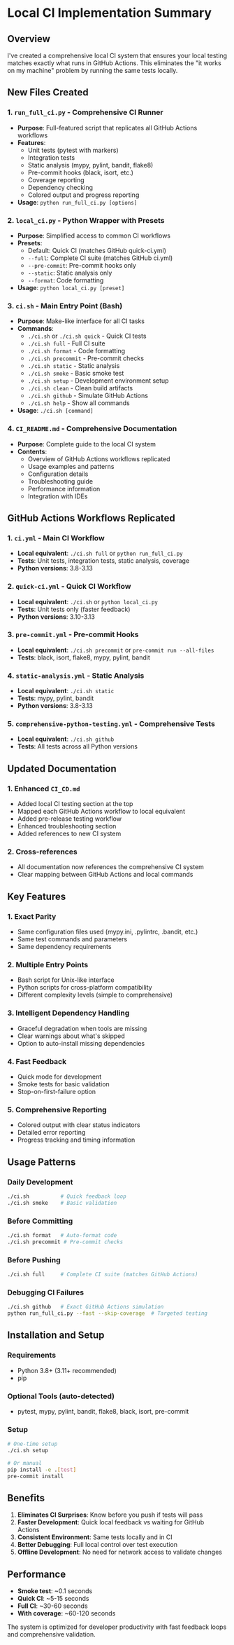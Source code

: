 # Local CI Implementation Summary

## Overview

I've created a comprehensive local CI system that ensures your local testing matches exactly what runs in GitHub Actions. This eliminates the "it works on my machine" problem by running the same tests locally.

## New Files Created

### 1. `run_full_ci.py` - Comprehensive CI Runner
- **Purpose**: Full-featured script that replicates all GitHub Actions workflows
- **Features**:
  - Unit tests (pytest with markers)
  - Integration tests
  - Static analysis (mypy, pylint, bandit, flake8)
  - Pre-commit hooks (black, isort, etc.)
  - Coverage reporting
  - Dependency checking
  - Colored output and progress reporting
- **Usage**: `python run_full_ci.py [options]`

### 2. `local_ci.py` - Python Wrapper with Presets
- **Purpose**: Simplified access to common CI workflows
- **Presets**:
  - Default: Quick CI (matches GitHub quick-ci.yml)
  - `--full`: Complete CI suite (matches GitHub ci.yml)
  - `--pre-commit`: Pre-commit hooks only
  - `--static`: Static analysis only
  - `--format`: Code formatting
- **Usage**: `python local_ci.py [preset]`

### 3. `ci.sh` - Main Entry Point (Bash)
- **Purpose**: Make-like interface for all CI tasks
- **Commands**:
  - `./ci.sh` or `./ci.sh quick` - Quick CI tests
  - `./ci.sh full` - Full CI suite
  - `./ci.sh format` - Code formatting
  - `./ci.sh precommit` - Pre-commit checks
  - `./ci.sh static` - Static analysis
  - `./ci.sh smoke` - Basic smoke test
  - `./ci.sh setup` - Development environment setup
  - `./ci.sh clean` - Clean build artifacts
  - `./ci.sh github` - Simulate GitHub Actions
  - `./ci.sh help` - Show all commands
- **Usage**: `./ci.sh [command]`

### 4. `CI_README.md` - Comprehensive Documentation
- **Purpose**: Complete guide to the local CI system
- **Contents**:
  - Overview of GitHub Actions workflows replicated
  - Usage examples and patterns
  - Configuration details
  - Troubleshooting guide
  - Performance information
  - Integration with IDEs

## GitHub Actions Workflows Replicated

### 1. `ci.yml` - Main CI Workflow
- **Local equivalent**: `./ci.sh full` or `python run_full_ci.py`
- **Tests**: Unit tests, integration tests, static analysis, coverage
- **Python versions**: 3.8-3.13

### 2. `quick-ci.yml` - Quick CI Workflow
- **Local equivalent**: `./ci.sh` or `python local_ci.py`
- **Tests**: Unit tests only (faster feedback)
- **Python versions**: 3.10-3.13

### 3. `pre-commit.yml` - Pre-commit Hooks
- **Local equivalent**: `./ci.sh precommit` or `pre-commit run --all-files`
- **Tests**: black, isort, flake8, mypy, pylint, bandit

### 4. `static-analysis.yml` - Static Analysis
- **Local equivalent**: `./ci.sh static`
- **Tests**: mypy, pylint, bandit
- **Python versions**: 3.8-3.13

### 5. `comprehensive-python-testing.yml` - Comprehensive Tests
- **Local equivalent**: `./ci.sh github`
- **Tests**: All tests across all Python versions

## Updated Documentation

### 1. Enhanced `CI_CD.md`
- Added local CI testing section at the top
- Mapped each GitHub Actions workflow to local equivalent
- Added pre-release testing workflow
- Enhanced troubleshooting section
- Added references to new CI system

### 2. Cross-references
- All documentation now references the comprehensive CI system
- Clear mapping between GitHub Actions and local commands

## Key Features

### 1. **Exact Parity**
- Same configuration files used (mypy.ini, .pylintrc, .bandit, etc.)
- Same test commands and parameters
- Same dependency requirements

### 2. **Multiple Entry Points**
- Bash script for Unix-like interface
- Python scripts for cross-platform compatibility
- Different complexity levels (simple to comprehensive)

### 3. **Intelligent Dependency Handling**
- Graceful degradation when tools are missing
- Clear warnings about what's skipped
- Option to auto-install missing dependencies

### 4. **Fast Feedback**
- Quick mode for development
- Smoke tests for basic validation
- Stop-on-first-failure option

### 5. **Comprehensive Reporting**
- Colored output with clear status indicators
- Detailed error reporting
- Progress tracking and timing information

## Usage Patterns

### Daily Development
```bash
./ci.sh          # Quick feedback loop
./ci.sh smoke    # Basic validation
```

### Before Committing
```bash
./ci.sh format   # Auto-format code
./ci.sh precommit # Pre-commit checks
```

### Before Pushing
```bash
./ci.sh full     # Complete CI suite (matches GitHub Actions)
```

### Debugging CI Failures
```bash
./ci.sh github   # Exact GitHub Actions simulation
python run_full_ci.py --fast --skip-coverage  # Targeted testing
```

## Installation and Setup

### Requirements
- Python 3.8+ (3.11+ recommended)
- pip

### Optional Tools (auto-detected)
- pytest, mypy, pylint, bandit, flake8, black, isort, pre-commit

### Setup
```bash
# One-time setup
./ci.sh setup

# Or manual
pip install -e .[test]
pre-commit install
```

## Benefits

1. **Eliminates CI Surprises**: Know before you push if tests will pass
2. **Faster Development**: Quick local feedback vs waiting for GitHub Actions
3. **Consistent Environment**: Same tests locally and in CI
4. **Better Debugging**: Full local control over test execution
5. **Offline Development**: No need for network access to validate changes

## Performance

- **Smoke test**: ~0.1 seconds
- **Quick CI**: ~5-15 seconds
- **Full CI**: ~30-60 seconds
- **With coverage**: ~60-120 seconds

The system is optimized for developer productivity with fast feedback loops and comprehensive validation.